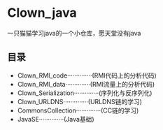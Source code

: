 # Clown_java

一只猫猫学习java的一个小仓库，愿天堂没有java

## 目录
- Clown_RMI_code··············(RMI代码上的分析代码)
- Clown_RMI_data··············(RMI流量上的分析代码)
- Clown_Serialization··············(序列化与反序列化)
- Clown_URLDNS··············(URLDNS链的学习)
- CommonsCollection··············(CC链的学习)
- JavaSE··············(Java基础)